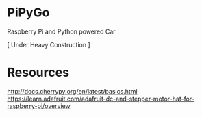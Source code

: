 # PiPyGo
Raspberry Pi and Python powered Car

[ Under Heavy Construction ]

# Resources
http://docs.cherrypy.org/en/latest/basics.html
https://learn.adafruit.com/adafruit-dc-and-stepper-motor-hat-for-raspberry-pi/overview